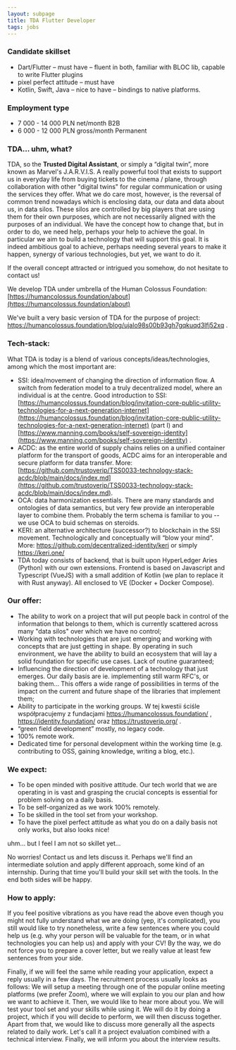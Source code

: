 ```yaml
---
layout: subpage
title: TDA Flutter Developer
tags: jobs
---
```


### Candidate skillset

* Dart/Flutter – must have – fluent in both, familiar with BLOC lib, capable to write Flutter plugins
* pixel perfect attitude – must have
* Kotlin, Swift, Java – nice to have – bindings to native platforms.

### Employment type

* 7 000 - 14 000 PLN net/month B2B
* 6 000 - 12 000 PLN gross/month Permanent

### TDA... uhm, what?

TDA, so the **Trusted Digital Assistant**, or simply a “digital twin”, more known as Marvel's J.A.R.V.I.S. A really powerful tool that exists to support us in everyday life from buying tickets to the cinema / plane, through collaboration with other "digital twins" for regular communication or using the services they offer. What we do care most, however, is the reversal of common trend nowadays which is enclosing data, our data and data about us, in data silos. These silos are controlled by big players that are using them for their own purposes, which are not necessarily aligned with the purposes of an individual. We have the concept how to change that, but in order to do, we need help, perhaps your help to achieve the goal. In particular we aim to build a technology that will support this goal. It is indeed ambitious goal to achieve, perhaps needing several years to make it happen, synergy of various technologies, but yet, we want to do it.

If the overall concept attracted or intrigued you somehow, do not hesitate to contact us!

We develop TDA under umbrella of the Human Colossus Foundation: [https://humancolossus.foundation/about](https://humancolossus.foundation/about)

We've built a very basic version of TDA for the purpose of project:  https://humancolossus.foundation/blog/ujalo98s00b93gh7gqkuqd3lfj52xq .

### Tech-stack:

What TDA is today is a blend of various concepts/ideas/technologies, among which the most important are:

* SSI: idea/movement of changing the direction of information flow. A switch from federation model to a truly decentralized model, where an individual is at the centre. Good introduction to SSI: [https://humancolossus.foundation/blog/invitation-core-public-utility-technologies-for-a-next-generation-internet](https://humancolossus.foundation/blog/invitation-core-public-utility-technologies-for-a-next-generation-internet) (part I) and [https://www.manning.com/books/self-sovereign-identity](https://www.manning.com/books/self-sovereign-identity) .
* ACDC: as the entire world of supply chains relies on a unified container platform for the transport of goods, ACDC aims for an interoperable and secure platform for data transfer. More: [https://github.com/trustoverip/TSS0033-technology-stack-acdc/blob/main/docs/index.md](https://github.com/trustoverip/TSS0033-technology-stack-acdc/blob/main/docs/index.md).
* OCA: data harmonization essentials. There are many standards and ontologies of data semantics, but very few provide an interoperable layer to combine them. Probably the term schema is familiar to you -- we use OCA to buid schemas on steroids.
* KERI: an alternative architecture (successor?) to blockchain in the SSI movement. Technologically and conceptually will “blow your mind”. More: https://github.com/decentralized-identity/keri or simply https://keri.one/ 
* TDA today consists of backend, that is built upon HyperLedger Aries (Python) with our own extensions. Frontend is based on Javascript and Typescript (VueJS) with a small addition of Kotlin (we plan to replace it with Rust anyway). All enclosed to VE (Docker + Docker Compose).

### Our offer:

* The ability to work on a project that will put people back in control of the information that belongs to them, which is currently scattered across many "data silos" over which we have no control;
* Working with technologies that are just emerging and working with concepts that are just getting in shape. By operating in such environment, we have the ability to build an ecosystem that will lay a solid foundation for specific use cases. Lack of routine guaranteed;
* Influencing the direction of development of a technology that just emerges. Our daily basis are ie. implementing still warm RFC's, or baking them... This offers a wide range of possibilities in terms of the impact on the current and future shape of the libraries that implement them;
* Ability to participate in the working groups. W tej kwestii ściśle współpracujemy z fundacjami https://humancolossus.foundation/ , https://identity.foundation/ oraz https://trustoverip.org/ .
* “green field development” mostly, no legacy code.
* 100% remote work.
* Dedicated time for personal development within the working time (e.g. contributing to OSS, gaining knowledge, writing a blog, etc.).

### We expect:

* To be open minded with positive attitude. Our tech world that we are operating in is vast and grasping the crucial concepts is essential for problem solving on a daily basis.
* To be self-organized as we work 100% remotely.
* To be skilled in the tool set from your workshop.
* To have the pixel perfect attitude as what you do on a daily basis not only works, but also looks nice!

uhm... but I feel I am not so skillet yet...

No worries! Contact us and lets discuss it. Perhaps we'll find an intermediate solution and apply different approach, some kind of an internship. During that time you'll build your skill set with the tools. In the end both sides will be happy.

### How to apply:

If you feel positive vibrations as you have read the above even though you might not fully understand what we are doing (yep, it's complicated), you still would like to try nonetheless, write a few sentences where you could help us (e.g. why your person will be valuable for the team, or in what technologies you can help us) and apply with your CV! By the way, we do not force you to prepare a cover letter, but we really value at least few sentences from your side. 

Finally, if we will feel the same while reading your application, expect a reply usually in a few days. The recruitment process usually looks as follows:
We will setup a meeting through one of the popular online meeting platforms (we prefer Zoom), where we will explain to you our plan and how we want to achieve it. Then, we would like to hear more about you.
We will test your tool set and your skills while using it. We will do it by doing a project, which if you will decide to perform, we will then discuss together. Apart from that, we would like to discuss more generally all the aspects related to daily work. Let's call it a project evaluation combined with a technical interview.
Finally, we will inform you about the interview results.

